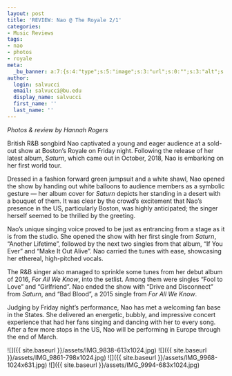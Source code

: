 ```yaml
---
layout: post
title: 'REVIEW: Nao @ The Royale 2/1'
categories:
- Music Reviews
tags:
- nao
- photos
- royale
meta:
  _bu_banner: a:7:{s:4:"type";s:5:"image";s:3:"url";s:0:"";s:3:"alt";s:0:"";s:7:"post_id";s:0:"";s:4:"html";s:0:"";s:8:"position";s:12:"contentWidth";s:7:"caption";s:0:"";}
author:
  login: salvucci
  email: salvucci@bu.edu
  display_name: salvucci
  first_name: ''
  last_name: ''
---
```

_Photos & review by Hannah Rogers_

British R&B songbird Nao captivated a young and eager audience at a sold-out show at Boston’s Royale on Friday night. Following the release of her latest album, _Saturn_, which came out in October, 2018, Nao is embarking on her first world tour.

Dressed in a fashion forward green jumpsuit and a white shawl, Nao opened the show by handing out white balloons to audience members as a symbolic gesture — her album cover for _Saturn_ depicts her standing in a desert with a bouquet of them. It was clear by the crowd’s excitement that Nao’s presence in the US, particularly Boston, was highly anticipated; the singer herself seemed to be thrilled by the greeting.

Nao’s unique singing voice proved to be just as entrancing from a stage as it is from the studio. She opened the show with her first single from _Saturn_, “Another Lifetime”, followed by the next two singles from that album, “If You Ever” and “Make It Out Alive”. Nao carried the tunes with ease, showcasing her ethereal, high-pitched vocals.

The R&B singer also managed to sprinkle some tunes from her debut album of 2016, _For All We Know_, into the setlist. Among them were singles “Fool to Love” and “Girlfriend”. Nao ended the show with “Drive and Disconnect” from _Saturn_, and “Bad Blood”, a 2015 single from _For All We Know_.

Judging by Friday night’s performance, Nao has met a welcoming fan base in the States. She delivered an energetic, bubbly, and impressive concert experience that had her fans singing and dancing with her to every song. After a few more stops in the US, Nao will be performing in Europe through the end of March.

![]({{ site.baseurl }}/assets/IMG_9838-613x1024.jpg) ![]({{ site.baseurl }}/assets/IMG_9861-798x1024.jpg) ![]({{ site.baseurl }}/assets/IMG_9968-1024x631.jpg) ![]({{ site.baseurl }}/assets/IMG_9994-683x1024.jpg)